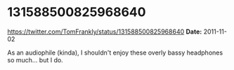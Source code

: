 # 131588500825968640
https://twitter.com/TomFrankly/status/131588500825968640
**Date:** 2011-11-02

As an audiophile (kinda), I shouldn't enjoy these overly bassy headphones so much... but I do.

